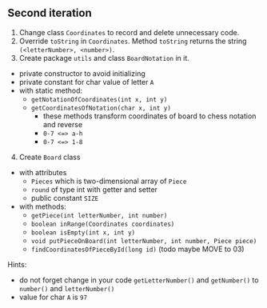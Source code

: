 ## Second iteration 

1. Change class `Coordinates` to record and delete unnecessary code.
2. Override `toString` in `Coordinates`. Method `toString` returns the string `(<letterNumber>, <number>)`.
3. Create package `utils` and class `BoardNotation` in it.
- private constructor to avoid initializing
- private constant for char value of letter `A`
- with static method:
  - `getNotationOfCoordinates(int x, int y)`
  - `getCoordinatesOfNotation(char x, int y)`
    - these methods transform coordinates of board to chess notation and reverse
    - `0-7 <=> a-h`
    - `0-7 <=> 1-8`
4. Create `Board` class 
- with attributes
  - `Pieces` which is two-dimensional array of `Piece`
  - `round` of type int with getter and setter
  - public constant `SIZE`
- with methods:
  - `getPiece(int letterNumber, int number)` 
  - `boolean inRange(Coordinates coordinates)`
  - `boolean isEmpty(int x, int y)`
  - `void putPieceOnBoard(int letterNumber, int number, Piece piece)`
  - `findCoordinatesOfPieceById(long id)` (todo maybe MOVE to 03)


Hints:
- do not forget change in your code `getLetterNumber()` and `getNumber()` to `number()` and `letterNumber()`
- value for char `A` is `97`